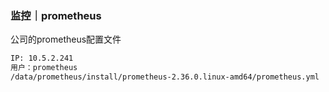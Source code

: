 ### 监控｜prometheus



公司的prometheus配置文件

```sh
IP: 10.5.2.241
用户：prometheus
/data/prometheus/install/prometheus-2.36.0.linux-amd64/prometheus.yml
```


